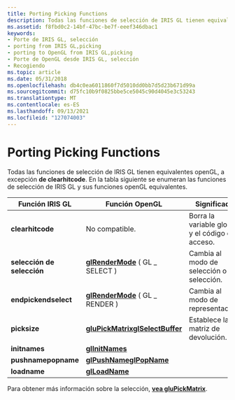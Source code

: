 ```yaml
---
title: Porting Picking Functions
description: Todas las funciones de selección de IRIS GL tienen equivalentes openGL, a excepción de clearhitcode. En la tabla siguiente se enumeran las funciones de selección de IRIS GL y sus funciones openGL equivalentes.
ms.assetid: f8fbd0c2-14bf-47bc-be7f-eeef346dbac1
keywords:
- Porte de IRIS GL, selección
- porting from IRIS GL,picking
- porting to OpenGL from IRIS GL,picking
- Porte de OpenGL desde IRIS GL, selección
- Recogiendo
ms.topic: article
ms.date: 05/31/2018
ms.openlocfilehash: db4c0ea6011860f7d5010dd0bb7d5d23b671d99a
ms.sourcegitcommit: d75fc10b9f0825bbe5ce5045c90d4045e3c53243
ms.translationtype: MT
ms.contentlocale: es-ES
ms.lasthandoff: 09/13/2021
ms.locfileid: "127074003"
---
```

# <a name="porting-picking-functions"></a>Porting Picking Functions

Todas las funciones de selección de IRIS GL tienen equivalentes openGL, a excepción **de clearhitcode**. En la tabla siguiente se enumeran las funciones de selección de IRIS GL y sus funciones openGL equivalentes.



| Función IRIS GL                | Función OpenGL                                                                           | Significado                                |
|---------------------------------|-------------------------------------------------------------------------------------------|----------------------------------------|
| **clearhitcode**                | No compatible.                                                                            | Borra la variable global y el código de acceso.    |
| **selección de selección**<br/>       | [**glRenderMode**](glrendermode.md) ( GL \_ SELECT )                                       | Cambia al modo de selección o selección. |
| **endpickendselect**<br/> | [**glRenderMode**](glrendermode.md) ( GL \_ RENDER )                                       | Cambia al modo de representación.            |
| **picksize**                    | [**gluPickMatrix**](glupickmatrix.md)[**glSelectBuffer**](glselectbuffer.md)<br/> | Establece la matriz de devolución.                 |
| **initnames**                   | [**glInitNames**](glinitnames.md)                                                        |                                        |
| **pushnamepopname**<br/>  | [**glPushName**](glpushname.md)[**glPopName**](glpopname.md)<br/>                 |                                        |
| **loadname**                    | [**glLoadName**](glloadname.md)                                                          |                                        |



 

Para obtener más información sobre la selección, [**vea gluPickMatrix**](glupickmatrix.md).

 

 





